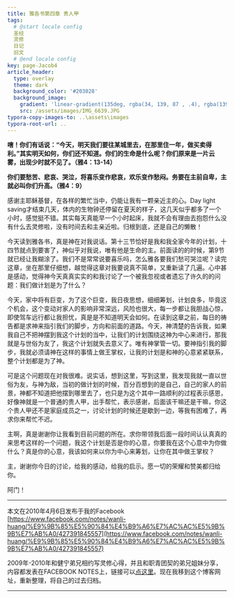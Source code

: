 ```yaml
---
title: 雅各书第四章 贵人甲
tags: 
  # @start locale config
  圣经
  灵修
  日记
  旧文
  # @end locale config
key: page-Jacob4
article_header:
  type: overlay
  theme: dark
  background_color: '#203028'
  background_image:
    gradient: 'linear-gradient(135deg, rgba(34, 139, 87 , .4), rgba(139, 34, 139, .4))'
    src: /assets/images/IMG_6639.JPG
typora-copy-images-to: ..\assets\images
typora-root-url: ..
---
```


**嗐！你们有话说：“今天，明天我们要往某城里去，在那里住一年，做买卖得利。”其实明天如何，你们还不知道。你们的生命是什么呢？你们原来是一片云雾，出现少时就不见了。（雅4：13-14）**

**你们要愁苦、悲哀、哭泣，将喜乐变作悲哀，欢乐变作愁闷。务要在主前自卑，主就必叫你们升高。（雅4：9）**

<!--more-->

感谢主耶稣基督，在各样的繁忙当中，仍能让我有一颗亲近主的心。Day light saving才结束几天，体内的生物钟还停留在夏天的样子，这几天似乎都多了一个小时，感觉挺不错。其实每天真能早一个小时起床，我就不会有理由去抱怨什么没有什么去灵修啦，没有时间去和主亲近啦。归根到底，还是自己的懒散！

今天读到雅各书，真是神在对我说话。第十三节恰好是我和我全家今年的计划，十四节就点到要害了，神似乎对我说，唯有他是生命的主。前面读的的时候，第9节就已经让我糊涂了。我们不是常常说要喜乐吗，怎么雅各要我们愁可哭泣呢？读完这章，坐在那里仔细想，越觉得这章对我要说真不简单，又重新读了几遍。心中甚是感动，觉得神今天真真实实的和我讨论了一个被我忽视或者遗忘了许久的的问题：我们做计划是为了什么？

今天，家中将有巨变，为了这个巨变，我日夜思想，细细筹划，计划良多，毕竟这个机会，这个变动对家人的影响非常深远，风险也很大，每一步都让我胆战心惊，即使驾车远行都让我担忧，真是是不知道明天会如何。在读到这章之前，每日的祷告都是求神来指引我们的脚步，方向和前面的道路。今天，神清楚的告诉我，如果我自己不把神摆到我这个计划的当中，让我们的计划围绕这神为中心来进行，那我就是与世俗为友了，我这个计划就失去意义了。唯有神掌管一切。要神指引我的脚步，我就必须请神在这样的事情上做王掌权，让我的计划是和神的心意紧紧联系，整个计划都是为了神。

可是这个问题现在对我很难。说实话，想到这里，写到这里，我发现我就一直以世俗为友，与神为敌，当初的做计划的时候，百分百想到的是自己，自己的家人的前景，神都不知道把他摆到哪里去了，也只是为这个其中一路顺利的过程表示感恩，好像神就是一个普通的贵人甲，出手帮忙，表示感谢，后面该干嘛还是干嘛，你这个贵人甲还不是家庭成员之一，讨论计划的时候还是歇到一边，等我有困难了，再求你来帮忙不迟。

主啊，真是谢谢你让我看到目前问题的所在。求你带领我后面一段时间认认真真的来思考这样的一个问题，我这个计划是否是你的心意，你要我在这个心意中为你做什么？真是你的心意，我该如何来以你为中心来筹划，让你在其中做王掌权？

主，谢谢你今日的讨论，给我的感动，给我的启示。愿一切的荣耀和赞美都归给你。

阿门！

---

本文在2010年4月6日发布于我的Facebook [https://www.facebook.com/notes/wanli-huang/%E9%9B%85%E5%90%84%E4%B9%A6%E7%AC%AC%E5%9B%9B%E7%AB%A0/427391845557](https://www.facebook.com/notes/wanli-huang/%E9%9B%85%E5%90%84%E4%B9%A6%E7%AC%AC%E5%9B%9B%E7%AB%A0/427391845557)

2009年-2010年和健宁弟兄相约写灵修心得，并且和职青团契的弟兄姐妹分享，内容都发表在FACEBOOK NOTES上，链接可以[点这里](https://www.facebook.com/wanli.huang/notes)。现在我移到这个博客网址，重新整理，将自己的过去归档。

---





